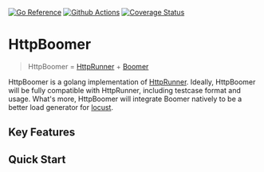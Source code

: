 [![Go Reference](https://pkg.go.dev/badge/github.com/httprunner/httpboomer.svg)](https://pkg.go.dev/github.com/httprunner/httpboomer)
[![Github Actions](https://github.com/httprunner/HttpBoomer/actions/workflows/main.yml/badge.svg)](https://github.com/httprunner/HttpBoomer/actions)
[![Coverage Status](https://coveralls.io/repos/github/httprunner/HttpBoomer/badge.svg?branch=main)](https://coveralls.io/github/httprunner/HttpBoomer?branch=main)

# HttpBoomer

> HttpBoomer = [HttpRunner] + [Boomer]

HttpBoomer is a golang implementation of [HttpRunner]. Ideally, HttpBoomer will be fully compatible with HttpRunner, including testcase format and usage. What's more, HttpBoomer will integrate Boomer natively to be a better load generator for [locust].

## Key Features

## Quick Start

[HttpRunner]: https://github.com/httprunner/httprunner
[Boomer]: https://github.com/myzhan/boomer
[locust]: https://github.com/locustio/locust